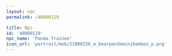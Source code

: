 ```yaml
---
layout: npc
permalink: /40000129

title: Npc
id: '40000129'
npc_name: 'Panda Trainee'
icon_url: 'portrait/mob/21000236_m_bearpandaminibamboo_p.png'
---
```

